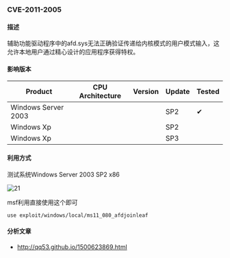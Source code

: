 ### CVE-2011-2005

#### 描述

辅助功能驱动程序中的afd.sys无法正确验证传递给内核模式的用户模式输入，这允许本地用户通过精心设计的应用程序获得特权。

#### 影响版本

| Product             | CPU Architecture | Version | Update | Tested             |
| ------------------- | ---------------- | ------- | ------ | ------------------ |
| Windows Server 2003 |                  |         | SP2    | &#10004; |
| Windows Xp          |                  |         | SP2    |                    |
| Windows Xp          |                  |         | SP3    |                    |

#### 利用方式

测试系统Windows Server 2003 SP2 x86

![21](https://raw.github.com/Ascotbe/Image/master/Kernelhub/CVE-2011-2005_win2003_x86.gif)

msf利用直接使用这个即可

```
use exploit/windows/local/ms11_080_afdjoinleaf
```

#### 分析文章
- http://qq53.github.io/1500623869.html
